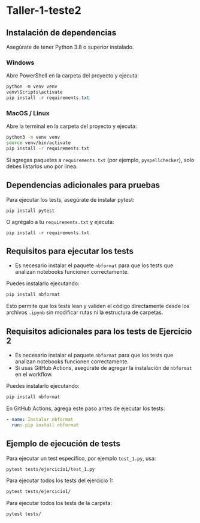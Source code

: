 # Taller-1-teste2

## Instalación de dependencias

Asegúrate de tener Python 3.8 o superior instalado.

### Windows

Abre PowerShell en la carpeta del proyecto y ejecuta:

```powershell
python -m venv venv
venv\Scripts\activate
pip install -r requirements.txt
```

### MacOS / Linux 

Abre la terminal en la carpeta del proyecto y ejecuta:

```bash
python3 -m venv venv
source venv/bin/activate
pip install -r requirements.txt
```

Si agregas paquetes a `requirements.txt` (por ejemplo, `pyspellchecker`), solo debes listarlos uno por línea.

## Dependencias adicionales para pruebas

Para ejecutar los tests, asegúrate de instalar pytest:

```
pip install pytest
```

O agrégalo a tu `requirements.txt` y ejecuta:

```
pip install -r requirements.txt
```

## Requisitos para ejecutar los tests

- Es necesario instalar el paquete `nbformat` para que los tests que analizan notebooks funcionen correctamente.

Puedes instalarlo ejecutando:

```bash
pip install nbformat
```

Esto permite que los tests lean y validen el código directamente desde los archivos `.ipynb` sin modificar rutas ni la estructura de carpetas.

## Requisitos adicionales para los tests de Ejercicio 2

- Es necesario instalar el paquete `nbformat` para que los tests que analizan notebooks funcionen correctamente.
- Si usas GitHub Actions, asegúrate de agregar la instalación de `nbformat` en el workflow.

Puedes instalarlo ejecutando:

```bash
pip install nbformat
```

En GitHub Actions, agrega este paso antes de ejecutar los tests:

```yaml
- name: Instalar nbformat
  run: pip install nbformat
```

## Ejemplo de ejecución de tests

Para ejecutar un test específico, por ejemplo `test_1.py`, usa:

```bash
pytest tests/ejercicio1/test_1.py
```

Para ejecutar todos los tests del ejercicio 1:

```bash
pytest tests/ejercicio1/
```

Para ejecutar todos los tests de la carpeta:

```bash
pytest tests/
```

